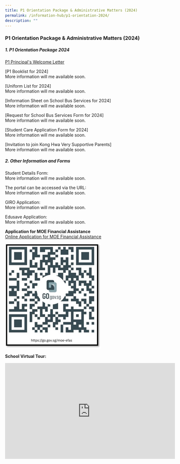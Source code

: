 ```yaml
---
title: P1 Orientation Package & Administrative Matters (2024)
permalink: /information-hub/p1-orientation-2024/
description: ""
---
```

### P1 Orientation Package &amp; Administrative Matters (2024)

##### 1. P1 Orientation Package 2024


[P1 Principal's Welcome Letter](/files/2023%20p1%20welcome%20letter.pdf)

[P1 Booklist for 2024]<br>
More information will me available soon.

[Uniform List for 2024]<br>
More information will me available soon.

[Information Sheet on School Bus Services for 2024]<br>
More information will me available soon.

[Request for School Bus Services Form for 2024]<br>
More information will me available soon.

[Student Care Application Form for 2024]<br>
More information will me available soon.

[Invitation to join Kong Hwa Very Supportive Parents]<br>
More information will me available soon.

##### 2. Other Information and Forms

Student Details Form:<br>
More information will me available soon.

The portal can be accessed via the URL: <br>
More information will me available soon.

GIRO Application:<br>
More information will me available soon.

Edusave Application:<br>
More information will me available soon.

**Application for MOE Financial Assistance**<br>
[Online Application for MOE Financial Assistance](https://go.gov.sg/moe-efas)

![](/images/P1%20Orientation/efas%20qr%202024.jpg)<br>



**School Virtual Tour:**

<iframe width="560" height="315" src="https://www.youtube.com/embed/txZRKSJqyXo" title="YouTube video player" frameborder="0" allow="accelerometer; autoplay; clipboard-write; encrypted-media; gyroscope; picture-in-picture; web-share" allowfullscreen=""></iframe>